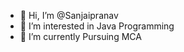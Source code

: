 - 👋 Hi, I’m @Sanjaipranav
- 👀 I’m interested in Java Programming
- 🌱 I’m currently Pursuing MCA
  

<!---
Sanjaipranav/Sanjaipranav is a ✨ special ✨ repository because its `README.md` (this file) appears on your GitHub profile.
You can click the Preview link to take a look at your changes.
--->
